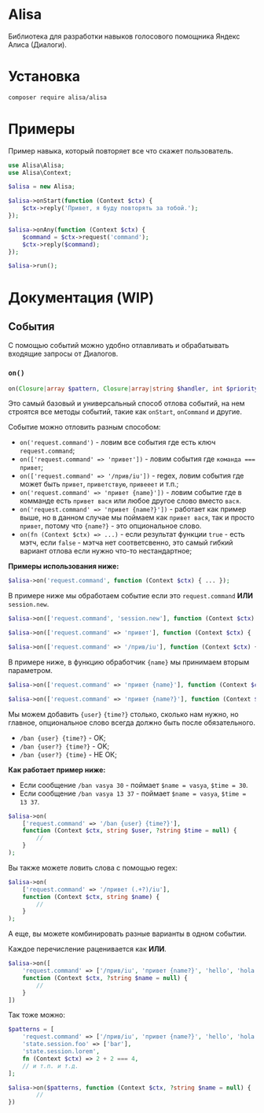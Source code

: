 # Alisa

Библиотека для разработки навыков голосового помощника Яндекс Алиса (Диалоги).

# Установка

```bash
composer require alisa/alisa
```

# Примеры

Пример навыка, который повторяет все что скажет пользователь.

```php
use Alisa\Alisa;
use Alisa\Context;

$alisa = new Alisa;

$alisa->onStart(function (Context $ctx) {
    $ctx->reply('Привет, я буду повторять за тобой.');
});

$alisa->onAny(function (Context $ctx) {
    $command = $ctx->request('command');
    $ctx->reply($command);
});

$alisa->run();
```

# Документация (WIP)

## События

С помощью событий можно удобно отлавливать и обрабатывать входящие запросы от Диалогов.

### `on()`

```php
on(Closure|array $pattern, Closure|array|string $handler, int $priority = 0): Event
```

Это самый базовый и универсальный способ отлова событий, на нем строятся все методы событий, такие как `onStart`, `onCommand` и другие.

Событие можно отловить разным способом:
- `on('request.command')` - ловим все события где есть ключ `request.command`;
- `on(['request.command' => 'привет'])` - ловим события где `команда === привет`;
- `on(['request.command' => '/прив/iu'])` - regex, ловим события где может быть `привет`, `приветствую`, `привееет` и т.п.;
- `on('request.command' => 'привет {name}'])` - ловим событие где в комманде есть `привет вася` или любое другое слово вместо `вася`.
- `on('request.command' => 'привет {name?}'])` - работает как пример выше, но в данном случае мы поймаем как `привет вася`, так и просто `привет`, потому что `{name?}` - это опциональное слово.
- `on(fn (Context $ctx) => ...)` - если результат функции `true` - есть мэтч, если `false` - мэтча нет соответсвенно, это самый гибкий вариант отлова если нужно что-то нестандартное;

**Примеры использования ниже:**

```php
$alisa->on('request.command', function (Context $ctx) { ... });
```

В примере ниже мы обработаем событие если это `request.command` **ИЛИ** `session.new`.

```php
$alisa->on(['request.command', 'session.new'], function (Context $ctx) { ... });
```

```php
$alisa->on(['request.command' => 'привет'], function (Context $ctx) { ... });
```

```php
$alisa->on(['request.command' => '/прив/iu'], function (Context $ctx) { ... });
```

В примере ниже, в функцию обработчик `{name}` мы принимаем вторым параметром.

```php
$alisa->on(['request.command' => 'привет {name}'], function (Context $ctx, string $name) { ... });
```

```php
$alisa->on(['request.command' => 'привет {name?}'], function (Context $ctx, ?string $name = null) { ... });
```

Мы можем добавить `{user}` `{time?}` столько, сколько нам нужно, но главное, опциональное слово всегда должно быть после обязательного.

- `/ban {user} {time?}` - OK;
- `/ban {user?} {time?}` - OK;
- `/ban {user?} {time}` - НЕ ОК;

**Как работает пример ниже:**

- Если сообщение `/ban vasya 30` - поймает `$name = vasya`, `$time = 30`.
- Если сообщение `/ban vasya 13 37` - поймает `$name = vasya`, `$time = 13 37`.

```php
$alisa->on(
    ['request.command' => '/ban {user} {time?}'],
    function (Context $ctx, string $user, ?string $time = null) {
        //
    }
);
```

Вы также можете ловить слова с помощью regex:

```php
$alisa->on(
    ['request.command' => '/привет (.+?)/iu'],
    function (Context $ctx, string $name) {
        //
    }
);
```

А еще, вы можете комбинировать разные варианты в одном событии.

Каждое перечисление раценивается как **ИЛИ**.

```php
$alisa->on([
    'request.command' => ['/прив/iu', 'привет {name?}', 'hello', 'hola'],
    function (Context $ctx, ?string $name = null) {
        //
    }
])
```

Так тоже можно:

```php
$patterns = [
    'request.command' => ['/прив/iu', 'привет {name?}', 'hello', 'hola'],
    'state.session.foo' => ['bar'],
    'state.session.lorem',
    fn (Context $ctx) => 2 + 2 === 4,
    // и т.п. и т.д.
];

$alisa->on($patterns, function (Context $ctx, ?string $name = null) {
        //
})
```
